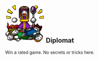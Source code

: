 ## ![Diplomat_Icon](https://raw.githubusercontent.com/1IlIl/wikidata/main/achievement_icons/Diplomat.png) Diplomat





Win a rated game. No secrets or tricks here.

